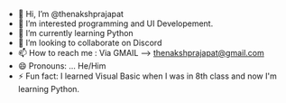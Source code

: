 - 👋 Hi, I’m @thenakshprajapat
- 👀 I’m interested programming and UI Developement.
- 🌱 I’m currently learning Python
- 💞️ I’m looking to collaborate on Discord
- 📫 How to reach me : Via GMAIL --> thenakshprajapat@gmail.com
- 😄 Pronouns: ... He/Him
- ⚡ Fun fact: I learned Visual Basic when I was in 8th class and now I'm learning Python. 

<!---
thenakshprajapat/thenakshprajapat is a ✨ special ✨ repository because its `README.md` (this file) appears on your GitHub profile.
You can click the Preview link to take a look at your changes.
--->
